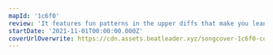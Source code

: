 ```yaml
---
mapId: '1c6f0'
review: 'It features fun patterns in the upper diffs that make you lean, adequate lower difficulties, as well as a great lights'
startDate: '2021-11-01T00:00:00.000Z'
coverUrlOverwrite: https://cdn.assets.beatleader.xyz/songcover-1c6f0-cover.jpg
---
```

